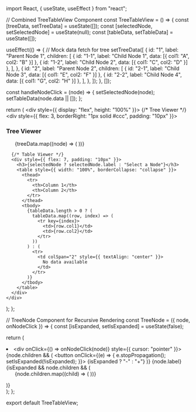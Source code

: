 import React, { useState, useEffect } from "react";

// Combined TreeTableView Component
const TreeTableView = () => {
  const [treeData, setTreeData] = useState([]);
  const [selectedNode, setSelectedNode] = useState(null);
  const [tableData, setTableData] = useState([]);

  useEffect(() => {
    // Mock data fetch for tree
    setTreeData([
      {
        id: "1",
        label: "Parent Node 1",
        children: [
          { id: "1-1", label: "Child Node 1", data: [{ col1: "A", col2: "B" }] },
          { id: "1-2", label: "Child Node 2", data: [{ col1: "C", col2: "D" }] },
        ],
      },
      {
        id: "2",
        label: "Parent Node 2",
        children: [
          { id: "2-1", label: "Child Node 3", data: [{ col1: "E", col2: "F" }] },
          { id: "2-2", label: "Child Node 4", data: [{ col1: "G", col2: "H" }] },
        ],
      },
    ]);
  }, []);

  const handleNodeClick = (node) => {
    setSelectedNode(node);
    setTableData(node.data || []);
  };

  return (
    <div style={{ display: "flex", height: "100%" }}>
      {/* Tree Viewer */}
      <div style={{ flex: 3, borderRight: "1px solid #ccc", padding: "10px" }}>
        <h3>Tree Viewer</h3>
        <ul>
          {treeData.map((node) => (
            <TreeNode key={node.id} node={node} onNodeClick={handleNodeClick} />
          ))}
        </ul>
      </div>

      {/* Table Viewer */}
      <div style={{ flex: 7, padding: "10px" }}>
        <h3>{selectedNode ? selectedNode.label : "Select a Node"}</h3>
        <table style={{ width: "100%", borderCollapse: "collapse" }}>
          <thead>
            <tr>
              <th>Column 1</th>
              <th>Column 2</th>
            </tr>
          </thead>
          <tbody>
            {tableData.length > 0 ? (
              tableData.map((row, index) => (
                <tr key={index}>
                  <td>{row.col1}</td>
                  <td>{row.col2}</td>
                </tr>
              ))
            ) : (
              <tr>
                <td colSpan="2" style={{ textAlign: "center" }}>
                  No data available
                </td>
              </tr>
            )}
          </tbody>
        </table>
      </div>
    </div>
  );
};

// TreeNode Component for Recursive Rendering
const TreeNode = ({ node, onNodeClick }) => {
  const [isExpanded, setIsExpanded] = useState(false);

  return (
    <li>
      <div onClick={() => onNodeClick(node)} style={{ cursor: "pointer" }}>
        {node.children && (
          <button onClick={(e) => {
            e.stopPropagation();
            setIsExpanded(!isExpanded);
          }}>
            {isExpanded ? "-" : "+"}
          </button>
        )}
        {node.label}
      </div>
      {isExpanded && node.children && (
        <ul>
          {node.children.map((child) => (
            <TreeNode key={child.id} node={child} onNodeClick={onNodeClick} />
          ))}
        </ul>
      )}
    </li>
  );
};

export default TreeTableView;
